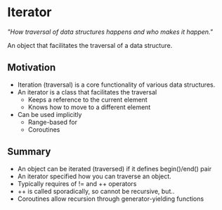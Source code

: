 # Iterator

*"How traversal of data structures happens and who makes it happen."*

An object that facilitates the traversal of a data structure.

## Motivation

- Iteration (traversal) is a core functionality of various data structures.
- An iterator is a class that facilitates the traversal
  - Keeps a reference to the current element
  - Knows how to move to a different element
- Can be used implicitly
  - Range-based for
  - Coroutines

## Summary

- An object can be iterated (traversed) if it defines begin()/end() pair
- An iterator specified how you can traverse an object.
- Typically requires of != and ++ operators
- ++ is called sporadically, so cannot be recursive, but..
- Coroutines allow recursion through generator-yielding functions